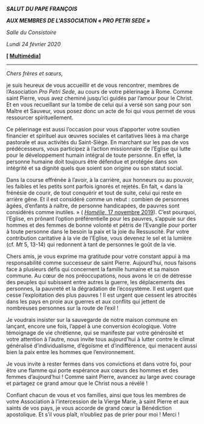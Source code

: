 ***SALUT*** ***DU PAPE FRANÇOIS***

***AUX MEMBRES DE L'ASSOCIATION « PRO PETRI SEDE »***

*Salle du Consistoire*

*Lundi 24 février 2020*

**[ [Multimédia](http://w2.vatican.va/content/francesco/fr/events/event.dir.html/content/vaticanevents/fr/2020/2/24/pro-petri-sede.html)]**

* * *

*Chers frères et sœurs,*

je suis heureux de vous accueillir et de vous rencontrer, membres de l’Association *Pro Petri Sede*, au cours de votre pèlerinage à Rome. Comme saint Pierre, vous avez cheminé jusqu’ici guidés par l’amour pour le Christ. Et en vous recueillant sur la tombe de celui qui a versé son sang pour son Maître et Sauveur, vous posez donc un acte de foi qui vous permet de vous ressourcer spirituellement.

Ce pèlerinage est aussi l’occasion pour vous d’apporter votre soutien financier et spirituel aux œuvres sociales et caritatives liées à ma charge pastorale et aux activités du Saint-Siège. En marchant sur les pas de vos prédécesseurs, vous participez à l’action missionnaire de l’Eglise qui lutte pour le développement humain intégral de toute personne. En effet, la personne humaine doit toujours être défendue et protégée dans son intégrité et sa dignité quels que soient son origine ou son statut social.

Dans la course effrénée à l’avoir, à la carrière, aux honneurs ou au pouvoir, les faibles et les petits sont parfois ignorés et rejetés. En fait, « dans la frénésie de courir, de tout conquérir et tout de suite, celui qui reste en arrière gêne. Et il est considéré comme un rebut : combien de personnes âgées, d’enfants à naître, de personne handicapées, de pauvres sont considérés comme inutiles. » ( [*Homélie*, 17 novembre 2019](http://w2.vatican.va/content/francesco/fr/homilies/2019/documents/papa-francesco_20191117_omelia-giornatamondiale-poveri.html)). C’est pourquoi, l’Eglise, en prônant l’option préférentielle pour les pauvres, s’appuie sur des hommes et des femmes de bonne volonté et pétris de l’Evangile pour porter à toute personne dans le besoin la paix et la joie du Ressuscité. Par votre contribution caritative à la vie de l’Eglise, vous devenez le sel et la lumière (cf. *Mt* 5, 13-14) qui redonnent à tant de personnes le goût de la vie.

Chers amis, je vous exprime ma gratitude pour votre constant appui à ma responsabilité comme successeur de saint Pierre. Aujourd’hui, nous faisons face à plusieurs défis qui concernent la famille humaine et sa maison commune. Au cœur de nos préoccupations, nous avons le cri de détresse des peuples qui subissent entre autres la guerre, les déplacements des personnes, la pauvreté et la dégradation de l’écosystème. Il est urgent que cesse l’exploitation des plus pauvres ! Il est urgent que cessent les atrocités dans les pays en proie aux guerres et aux conflits qui jettent de nombreuses personnes sur la route de l’exil !

Je voudrais insister sur la sauvegarde de notre maison commune en lançant, encore une fois, l’appel à une conversion écologique. Votre témoignage de vie chrétienne, qui se manifeste par votre générosité et votre attention à l’autre, nous invite tous aujourd’hui à lutter contre le climat généralisé d’individualisme, d’égoïsme et d’indifférence, qui menacent aussi bien la paix entre les hommes que l’environnement.

Je vous invite à rester fermes dans vos convictions et dans votre foi, pour être une flamme qui porte espérance aux cœurs des hommes et des femmes d’aujourd’hui ! Comme saint Pierre, avancez au large avec courage et partagez ce grand amour que le Christ nous a révélé !

Confiant chacun de vous et vos familles, ainsi que tous les membres de votre Association à l’intercession de la Vierge Marie, à saint Pierre et aux saints de vos pays, je vous accorde de grand cœur la Bénédiction apostolique. Et s’il vous plaît, n’oubliez pas de prier pour moi ! Merci !